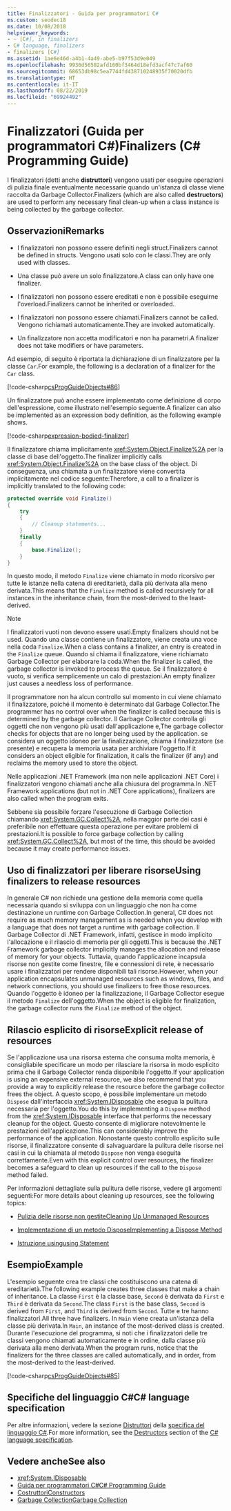 ```yaml
---
title: Finalizzatori - Guida per programmatori C#
ms.custom: seodec18
ms.date: 10/08/2018
helpviewer_keywords:
- ~ [C#], in finalizers
- C# language, finalizers
- finalizers [C#]
ms.assetid: 1ae6e46d-a4b1-4a49-abe5-b97f53d9e049
ms.openlocfilehash: 9936d56582afd160bf3464d18efd3acf47c7af60
ms.sourcegitcommit: 68653db98c5ea7744fd438710248935f70020dfb
ms.translationtype: HT
ms.contentlocale: it-IT
ms.lasthandoff: 08/22/2019
ms.locfileid: "69924492"
---
```

# <a name="finalizers-c-programming-guide"></a><span data-ttu-id="e3b04-102">Finalizzatori (Guida per programmatori C#)</span><span class="sxs-lookup"><span data-stu-id="e3b04-102">Finalizers (C# Programming Guide)</span></span>
<span data-ttu-id="e3b04-103">I finalizzatori (detti anche **distruttori**) vengono usati per eseguire operazioni di pulizia finale eventualmente necessarie quando un'istanza di classe viene raccolta da Garbage Collector.</span><span class="sxs-lookup"><span data-stu-id="e3b04-103">Finalizers (which are also called **destructors**) are used to perform any necessary final clean-up when a class instance is being collected by the garbage collector.</span></span>  
  
## <a name="remarks"></a><span data-ttu-id="e3b04-104">Osservazioni</span><span class="sxs-lookup"><span data-stu-id="e3b04-104">Remarks</span></span>  
  
- <span data-ttu-id="e3b04-105">I finalizzatori non possono essere definiti negli struct.</span><span class="sxs-lookup"><span data-stu-id="e3b04-105">Finalizers cannot be defined in structs.</span></span> <span data-ttu-id="e3b04-106">Vengono usati solo con le classi.</span><span class="sxs-lookup"><span data-stu-id="e3b04-106">They are only used with classes.</span></span>  
  
- <span data-ttu-id="e3b04-107">Una classe può avere un solo finalizzatore.</span><span class="sxs-lookup"><span data-stu-id="e3b04-107">A class can only have one finalizer.</span></span>  
  
- <span data-ttu-id="e3b04-108">I finalizzatori non possono essere ereditati e non è possibile eseguirne l'overload.</span><span class="sxs-lookup"><span data-stu-id="e3b04-108">Finalizers cannot be inherited or overloaded.</span></span>  
  
- <span data-ttu-id="e3b04-109">I finalizzatori non possono essere chiamati.</span><span class="sxs-lookup"><span data-stu-id="e3b04-109">Finalizers cannot be called.</span></span> <span data-ttu-id="e3b04-110">Vengono richiamati automaticamente.</span><span class="sxs-lookup"><span data-stu-id="e3b04-110">They are invoked automatically.</span></span>  
  
- <span data-ttu-id="e3b04-111">Un finalizzatore non accetta modificatori e non ha parametri.</span><span class="sxs-lookup"><span data-stu-id="e3b04-111">A finalizer does not take modifiers or have parameters.</span></span>  
  
 <span data-ttu-id="e3b04-112">Ad esempio, di seguito è riportata la dichiarazione di un finalizzatore per la classe `Car`.</span><span class="sxs-lookup"><span data-stu-id="e3b04-112">For example, the following is a declaration of a finalizer for the `Car` class.</span></span>
  
 [!code-csharp[csProgGuideObjects#86](~/samples/snippets/csharp/VS_Snippets_VBCSharp/csProgGuideObjects/CS/Objects.cs#86)]  

<span data-ttu-id="e3b04-113">Un finalizzatore può anche essere implementato come definizione di corpo dell'espressione, come illustrato nell'esempio seguente.</span><span class="sxs-lookup"><span data-stu-id="e3b04-113">A finalizer can also be implemented as an expression body definition, as the following example shows.</span></span>

[!code-csharp[expression-bodied-finalizer](../../../../samples/snippets/csharp/programming-guide/classes-and-structs/expr-bodied-destructor.cs#1)]  
  
 <span data-ttu-id="e3b04-114">Il finalizzatore chiama implicitamente <xref:System.Object.Finalize%2A> per la classe di base dell'oggetto.</span><span class="sxs-lookup"><span data-stu-id="e3b04-114">The finalizer implicitly calls <xref:System.Object.Finalize%2A> on the base class of the object.</span></span> <span data-ttu-id="e3b04-115">Di conseguenza, una chiamata a un finalizzatore viene convertita implicitamente nel codice seguente:</span><span class="sxs-lookup"><span data-stu-id="e3b04-115">Therefore, a call to a finalizer is implicitly translated to the following code:</span></span>  
  
```csharp  
protected override void Finalize()  
{  
    try  
    {  
        // Cleanup statements...  
    }  
    finally  
    {  
        base.Finalize();  
    }  
}  
```  
  
 <span data-ttu-id="e3b04-116">In questo modo, il metodo `Finalize` viene chiamato in modo ricorsivo per tutte le istanze nella catena di ereditarietà, dalla più derivata alla meno derivata.</span><span class="sxs-lookup"><span data-stu-id="e3b04-116">This means that the `Finalize` method is called recursively for all instances in the inheritance chain, from the most-derived to the least-derived.</span></span>  
  
> [!NOTE]
> <span data-ttu-id="e3b04-117">I finalizzatori vuoti non devono essere usati.</span><span class="sxs-lookup"><span data-stu-id="e3b04-117">Empty finalizers should not be used.</span></span> <span data-ttu-id="e3b04-118">Quando una classe contiene un finalizzatore, viene creata una voce nella coda `Finalize`.</span><span class="sxs-lookup"><span data-stu-id="e3b04-118">When a class contains a finalizer, an entry is created in the `Finalize` queue.</span></span> <span data-ttu-id="e3b04-119">Quando si chiama il finalizzatore, viene richiamato Garbage Collector per elaborare la coda.</span><span class="sxs-lookup"><span data-stu-id="e3b04-119">When the finalizer is called, the garbage collector is invoked to process the queue.</span></span> <span data-ttu-id="e3b04-120">Se il finalizzatore è vuoto, si verifica semplicemente un calo di prestazioni.</span><span class="sxs-lookup"><span data-stu-id="e3b04-120">An empty finalizer just causes a needless loss of performance.</span></span>  
  
 <span data-ttu-id="e3b04-121">Il programmatore non ha alcun controllo sul momento in cui viene chiamato il finalizzatore, poiché il momento è determinato dal Garbage Collector.</span><span class="sxs-lookup"><span data-stu-id="e3b04-121">The programmer has no control over when the finalizer is called because this is determined by the garbage collector.</span></span> <span data-ttu-id="e3b04-122">Il Garbage Collector controlla gli oggetti che non vengono più usati dall'applicazione e,</span><span class="sxs-lookup"><span data-stu-id="e3b04-122">The garbage collector checks for objects that are no longer being used by the application.</span></span> <span data-ttu-id="e3b04-123">se considera un oggetto idoneo per la finalizzazione, chiama il finalizzatore (se presente) e recupera la memoria usata per archiviare l'oggetto.</span><span class="sxs-lookup"><span data-stu-id="e3b04-123">If it considers an object eligible for finalization, it calls the finalizer (if any) and reclaims the memory used to store the object.</span></span> 
 
 <span data-ttu-id="e3b04-124">Nelle applicazioni .NET Framework (ma non nelle applicazioni .NET Core) i finalizzatori vengono chiamati anche alla chiusura del programma.</span><span class="sxs-lookup"><span data-stu-id="e3b04-124">In .NET Framework applications (but not in .NET Core applications), finalizers are also called when the program exits.</span></span> 
  
 <span data-ttu-id="e3b04-125">Sebbene sia possibile forzare l'esecuzione di Garbage Collection chiamando <xref:System.GC.Collect%2A>, nella maggior parte dei casi è preferibile non effettuare questa operazione per evitare problemi di prestazioni.</span><span class="sxs-lookup"><span data-stu-id="e3b04-125">It is possible to force garbage collection by calling <xref:System.GC.Collect%2A>, but most of the time, this should be avoided because it may create performance issues.</span></span>  
  
## <a name="using-finalizers-to-release-resources"></a><span data-ttu-id="e3b04-126">Uso di finalizzatori per liberare risorse</span><span class="sxs-lookup"><span data-stu-id="e3b04-126">Using finalizers to release resources</span></span>  
 <span data-ttu-id="e3b04-127">In generale C# non richiede una gestione della memoria come quella necessaria quando si sviluppa con un linguaggio che non ha come destinazione un runtime con Garbage Collection.</span><span class="sxs-lookup"><span data-stu-id="e3b04-127">In general, C# does not require as much memory management as is needed when you develop with a language that does not target a runtime with garbage collection.</span></span> <span data-ttu-id="e3b04-128">Il Garbage Collector di .NET Framework, infatti, gestisce in modo implicito l'allocazione e il rilascio di memoria per gli oggetti.</span><span class="sxs-lookup"><span data-stu-id="e3b04-128">This is because the .NET Framework garbage collector implicitly manages the allocation and release of memory for your objects.</span></span> <span data-ttu-id="e3b04-129">Tuttavia, quando l'applicazione incapsula risorse non gestite come finestre, file e connessioni di rete, è necessario usare i finalizzatori per rendere disponibili tali risorse.</span><span class="sxs-lookup"><span data-stu-id="e3b04-129">However, when your application encapsulates unmanaged resources such as windows, files, and network connections, you should use finalizers to free those resources.</span></span> <span data-ttu-id="e3b04-130">Quando l'oggetto è idoneo per la finalizzazione, il Garbage Collector esegue il metodo `Finalize` dell'oggetto.</span><span class="sxs-lookup"><span data-stu-id="e3b04-130">When the object is eligible for finalization, the garbage collector runs the `Finalize` method of the object.</span></span>  
  
## <a name="explicit-release-of-resources"></a><span data-ttu-id="e3b04-131">Rilascio esplicito di risorse</span><span class="sxs-lookup"><span data-stu-id="e3b04-131">Explicit release of resources</span></span>  
 <span data-ttu-id="e3b04-132">Se l'applicazione usa una risorsa esterna che consuma molta memoria, è consigliabile specificare un modo per rilasciare la risorsa in modo esplicito prima che il Garbage Collector renda disponibile l'oggetto.</span><span class="sxs-lookup"><span data-stu-id="e3b04-132">If your application is using an expensive external resource, we also recommend that you provide a way to explicitly release the resource before the garbage collector frees the object.</span></span> <span data-ttu-id="e3b04-133">A questo scopo, è possibile implementare un metodo `Dispose` dall'interfaccia <xref:System.IDisposable> che esegua la pulitura necessaria per l'oggetto.</span><span class="sxs-lookup"><span data-stu-id="e3b04-133">You do this by implementing a `Dispose` method from the <xref:System.IDisposable> interface that performs the necessary cleanup for the object.</span></span> <span data-ttu-id="e3b04-134">Questo consente di migliorare notevolmente le prestazioni dell'applicazione.</span><span class="sxs-lookup"><span data-stu-id="e3b04-134">This can considerably improve the performance of the application.</span></span> <span data-ttu-id="e3b04-135">Nonostante questo controllo esplicito sulle risorse, il finalizzatore consente di salvaguardare la pulitura delle risorse nei casi in cui la chiamata al metodo `Dispose` non venga eseguita correttamente.</span><span class="sxs-lookup"><span data-stu-id="e3b04-135">Even with this explicit control over resources, the finalizer becomes a safeguard to clean up resources if the call to the `Dispose` method failed.</span></span>  
  
 <span data-ttu-id="e3b04-136">Per informazioni dettagliate sulla pulitura delle risorse, vedere gli argomenti seguenti:</span><span class="sxs-lookup"><span data-stu-id="e3b04-136">For more details about cleaning up resources, see the following topics:</span></span>  
  
- [<span data-ttu-id="e3b04-137">Pulizia delle risorse non gestite</span><span class="sxs-lookup"><span data-stu-id="e3b04-137">Cleaning Up Unmanaged Resources</span></span>](../../../standard/garbage-collection/unmanaged.md)  
  
- [<span data-ttu-id="e3b04-138">Implementazione di un metodo Dispose</span><span class="sxs-lookup"><span data-stu-id="e3b04-138">Implementing a Dispose Method</span></span>](../../../standard/garbage-collection/implementing-dispose.md)  
  
- [<span data-ttu-id="e3b04-139">Istruzione using</span><span class="sxs-lookup"><span data-stu-id="e3b04-139">using Statement</span></span>](../../language-reference/keywords/using-statement.md)  
  
## <a name="example"></a><span data-ttu-id="e3b04-140">Esempio</span><span class="sxs-lookup"><span data-stu-id="e3b04-140">Example</span></span>  
 <span data-ttu-id="e3b04-141">L'esempio seguente crea tre classi che costituiscono una catena di ereditarietà.</span><span class="sxs-lookup"><span data-stu-id="e3b04-141">The following example creates three classes that make a chain of inheritance.</span></span> <span data-ttu-id="e3b04-142">La classe `First` è la classe base, `Second` è derivata da `First` e `Third` è derivata da `Second`.</span><span class="sxs-lookup"><span data-stu-id="e3b04-142">The class `First` is the base class, `Second` is derived from `First`, and `Third` is derived from `Second`.</span></span> <span data-ttu-id="e3b04-143">Tutte e tre hanno finalizzatori.</span><span class="sxs-lookup"><span data-stu-id="e3b04-143">All three have finalizers.</span></span> <span data-ttu-id="e3b04-144">In `Main` viene creata un'istanza della classe più derivata.</span><span class="sxs-lookup"><span data-stu-id="e3b04-144">In `Main`, an instance of the most-derived class is created.</span></span> <span data-ttu-id="e3b04-145">Durante l'esecuzione del programma, si noti che i finalizzatori delle tre classi vengono chiamati automaticamente e in ordine, dalla classe più derivata alla meno derivata.</span><span class="sxs-lookup"><span data-stu-id="e3b04-145">When the program runs, notice that the finalizers for the three classes are called automatically, and in order, from the most-derived to the least-derived.</span></span>  
  
 [!code-csharp[csProgGuideObjects#85](~/samples/snippets/csharp/VS_Snippets_VBCSharp/csProgGuideObjects/CS/Objects.cs#85)]  
  
## <a name="c-language-specification"></a><span data-ttu-id="e3b04-146">Specifiche del linguaggio C#</span><span class="sxs-lookup"><span data-stu-id="e3b04-146">C# language specification</span></span>  

<span data-ttu-id="e3b04-147">Per altre informazioni, vedere la sezione [Distruttori](~/_csharplang/spec/classes.md#destructors) della [specifica del linguaggio C#](../../language-reference/language-specification/index.md).</span><span class="sxs-lookup"><span data-stu-id="e3b04-147">For more information, see the [Destructors](~/_csharplang/spec/classes.md#destructors) section of the [C# language specification](../../language-reference/language-specification/index.md).</span></span>
  
## <a name="see-also"></a><span data-ttu-id="e3b04-148">Vedere anche</span><span class="sxs-lookup"><span data-stu-id="e3b04-148">See also</span></span>

- <xref:System.IDisposable>
- [<span data-ttu-id="e3b04-149">Guida per programmatori C#</span><span class="sxs-lookup"><span data-stu-id="e3b04-149">C# Programming Guide</span></span>](../index.md)
- [<span data-ttu-id="e3b04-150">Costruttori</span><span class="sxs-lookup"><span data-stu-id="e3b04-150">Constructors</span></span>](./constructors.md)
- [<span data-ttu-id="e3b04-151">Garbage Collection</span><span class="sxs-lookup"><span data-stu-id="e3b04-151">Garbage Collection</span></span>](../../../standard/garbage-collection/index.md)
